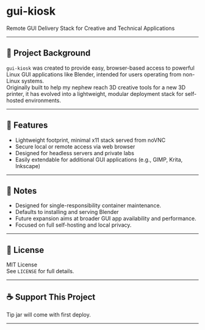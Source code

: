 # gui-kiosk

Remote GUI Delivery Stack for Creative and Technical Applications

---

## 🎯 Project Background

`gui-kiosk` was created to provide easy, browser-based access to powerful Linux GUI applications like Blender, intended for users operating from non-Linux systems.  
Originally built to help my nephew reach 3D creative tools for a new 3D printer, it has evolved into a lightweight, modular deployment stack for self-hosted environments.

---

## 🚀 Features
- Lightweight footprint, minimal x11 stack served from noVNC
- Secure local or remote access via web browser
- Designed for headless servers and private labs
- Easily extendable for additional GUI applications (e.g., GIMP, Krita, Inkscape)

---

## 🧠 Notes
- Designed for single-responsibility container maintenance.
- Defaults to installing and serving Blender
- Future expansion aims at broader GUI app availability and performance.
- Focused on full self-hosting and local privacy.

---

## 📜 License
MIT License  
See `LICENSE` for full details.

---

## ☕ Support This Project

Tip jar will come with first deploy.

---

